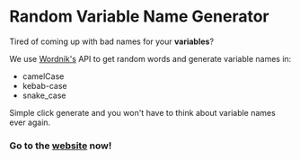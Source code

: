 # Random Variable Name Generator

Tired of coming up with bad names for your **variables**?

We use [Wordnik's](https://www.wordnik.com/) API to get random words and generate variable names in:

* camelCase
* kebab-case
* snake_case

Simple click generate and you won't have to think about variable names ever again.

### Go to the [website](http://soyzamudio.github.io/variable-randomizer) now!

